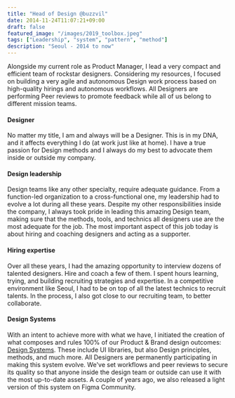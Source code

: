 ```yaml
---
title: "Head of Design @buzzvil"
date: 2014-11-24T11:07:21+09:00
draft: false
featured_image: "/images/2019_toolbox.jpeg"
tags: ["Leadership", "system", "pattern", "method"]
description: "Seoul - 2014 to now"
---
```


Alongside my current role as Product Manager, I lead a very compact and efficient team of rockstar designers. Considering my resources, I focused on building a very agile and autonomous Design work process based on high-quality hirings and autonomous workflows. All Designers are performing Peer reviews to promote feedback while all of us belong to different mission teams.

#### Designer

No matter my title, I am and always will be a Designer. This is in my DNA, and it affects everything I do (at work just like at home). I have a true passion for Design methods and I always do my best to advocate them inside or outside my company.

#### Design leadership

Design teams like any other specialty, require adequate guidance. From a function-led organization to a cross-functional one, my leadership had to evolve a lot during all these years. Despite my other responsibilities inside the company, I always took pride in leading this amazing Design team, making sure that the methods, tools, and technics all designers use are the most adequate for the job. The most important aspect of this job today is about hiring and coaching designers and acting as a supporter.

#### Hiring expertise

Over all these years, I had the amazing opportunity to interview dozens of talented designers. Hire and coach a few of them. I spent hours learning, trying, and building recruiting strategies and expertise. In a competitive environment like Seoul, I had to be on top of all the latest technics to recruit talents. In the process, I also got close to our recruiting team, to better collaborate.

#### Design Systems

With an intent to achieve more with what we have, I initiated the creation of what composes and rules 100% of our Product & Brand design outcomes: [Design Systems](https://design.buzzvil.com).
These include UI libraries, but also Design principles, methods, and much more. All Designers are permanently participating in making this system evolve. We've set workflows and peer reviews to secure its quality so that anyone inside the design team or outside can use it with the most up-to-date assets.
A couple of years ago, we also released a light version of this system on Figma Community.

